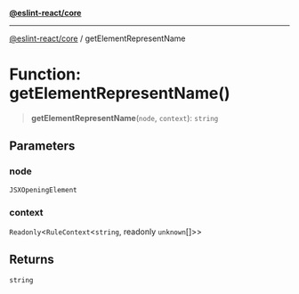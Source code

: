 [**@eslint-react/core**](../README.md)

***

[@eslint-react/core](../README.md) / getElementRepresentName

# Function: getElementRepresentName()

> **getElementRepresentName**(`node`, `context`): `string`

## Parameters

### node

`JSXOpeningElement`

### context

`Readonly`\<`RuleContext`\<`string`, readonly `unknown`[]\>\>

## Returns

`string`
